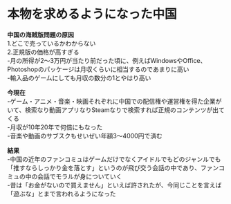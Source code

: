 # 本物を求めるようになった中国

**中国の海賊版問題の原因**  
1.どこで売っているかわからない  
2.正規版の価格が高すぎる  
 -月の所得が2～3万円が当たり前だった頃に、例えばWindowsやOffice、Photoshopのパッケージは月収くらいに相当するのであまりに高い  
 -輸入品のゲームにしても月収の数分の1とやはり高い  
  
**今現在**  
-ゲーム・アニメ・音楽・映画それぞれに中国での配信権や運営権を得た企業がいて、検索なり動画アプリなりSteamなりで検索すれば正規のコンテンツが出てくる  
-月収が10年20年で何倍にもなった  
-音楽や動画のサブスクもせいぜい年額3～4000円で済む  
  
**結果**  
-中国の近年のファンコミュはゲームだけでなくアイドルでもどのジャンルでも「推すならしっかり金を落とす」というのが飛び交う会話の中であり、ファンコミュの中の会話でモラルが身についていく  
-昔は「お金がないので買えません」といえば許されたが、今同じことを言えば「遊ぶな」とまで言われるようになった  
